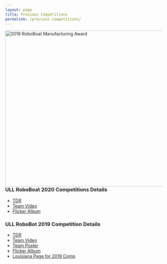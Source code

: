 ```yaml
---
layout: page
title: Previous Competitions
permalink: /previous competitions/
---
```



<a ><img style="float: right;" src="https://live.staticflickr.com/65535/48117409408_33a10029bf_o.jpg" width="720" height="500" alt="2019 
RoboBoat Manufacturing Award"></a><script async src="//embedr.flickr.com/assets/client-code.js" charset="utf-8"></script>

### ULL RoboBoat 2020 Competitions Details
  - [TDR](https://crawlab.github.io/RoboBoat-2020/RoboBoat2020_TDR.pdf)
  - [Team Video](https://www.youtube.com/watch?v=4ydxaT9xY8g&list=PLKxxEmtsYTkSW_woiazta4Rid7sNQkOxj&index=6)
  - [Flicker Album](https://www.flickr.com/photos/crawlab/sets/72157709882895992/)


### ULL RoboBot 2019 Competition Details
  - [TDR](https://crawlab.github.io/RoboBoat-2020/ULL_RB19_TDR.pdf)
  - [Team Video](https://www.youtube.com/watch?v=DXaP6OPKAoY)
  - [Team Poster](../files/Boats%20and%20Bros_05_06_19.pdf)
  - [Flicker Album](https://www.flickr.com/photos/crawlab/sets/72157707215763765/)
  - [Louisiana Page for 2019 Comp](https://mechanical.louisiana.edu/news-events/news/20190627/university-team-earns-manufacturing-award-international-roboboat)
